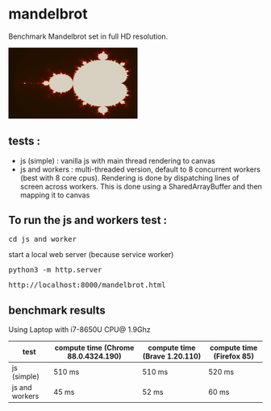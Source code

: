 # mandelbrot

Benchmark Mandelbrot set in full HD resolution.

<img src="mandelbrot.png" width="256">

## tests :
- js (simple) : vanilla js with main thread rendering to canvas
- js and workers : multi-threaded version, default to 8 concurrent workers (best with 8 core cpus). Rendering is done by dispatching lines of screen across workers. This is done using a SharedArrayBuffer and then mapping it to canvas

## To run the js and workers test :
<pre>cd js_and_worker</pre>
start a local web server (because service worker)
<pre>python3 -m http.server</pre>
<pre>http://localhost:8000/mandelbrot.html</pre>


## benchmark results

Using Laptop with i7-8650U CPU@ 1.9Ghz

|test| compute time (Chrome 88.0.4324.190) | compute time (Brave 1.20.110) | compute time (Firefox 85) |
|---|---|---|---|
|js (simple)|510 ms|510 ms|520 ms|
|js and workers|45 ms|52 ms|60 ms|
